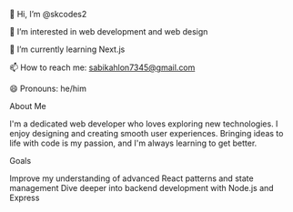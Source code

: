 👋 Hi, I’m @skcodes2


👀 I’m interested in web development and web design


🌱 I’m currently learning Next.js



📫 How to reach me: sabikahlon7345@gmail.com



😄 Pronouns: he/him

About Me

I'm a dedicated web developer who loves exploring new technologies. 
I enjoy designing and creating smooth user experiences. 
Bringing ideas to life with code is my passion, and I'm always learning to get better.

Goals

Improve my understanding of advanced React patterns and state management
Dive deeper into backend development with Node.js and Express


